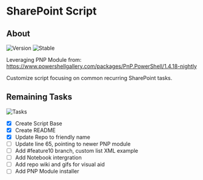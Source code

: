 # SharePoint Script

## About
![Version](https://img.shields.io/badge/PowerShell-v6.0+-blue)
![Stable](https://img.shields.io/badge/Status-Testing-red)

Leveraging PNP Module from: https://www.powershellgallery.com/packages/PnP.PowerShell/1.4.18-nightly

Customize script focusing on common recurring SharePoint tasks. 

## Remaining Tasks
![Tasks](https://img.shields.io/badge/To%20Do%20List-2/8-yellow)
- [x] Create Script Base
- [x] Create README
- [x] Update Repo to friendly name 
- [ ] Update line 65, pointing to newer PNP module
- [ ] Add #feature10 branch, custom list XML example
- [ ] Add Notebook intergration
- [ ] Add repo wiki and gifs for visual aid
- [ ] Add PNP Module installer
